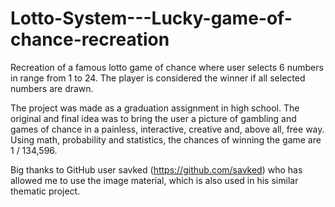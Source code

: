 # Lotto-System---Lucky-game-of-chance-recreation
Recreation of a famous lotto game of chance where user selects 6 numbers in range from 1 to 24. The player is considered the winner if all selected numbers are drawn. 

The project was made as a graduation assignment in high school. The original and final idea was to bring the user a picture of gambling and games of chance in a painless, interactive, creative and, above all, free way. Using math, probability and statistics, the chances of winning the game are 1 / 134,596.

Big thanks to GitHub user savked (https://github.com/savked) who has allowed me to use the image material, which is also used in his similar thematic project.
